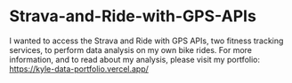 # Strava-and-Ride-with-GPS-APIs

I wanted to access the Strava and Ride with GPS APIs, two fitness tracking services, to perform data analysis on my own bike rides. For more information, 
and to read about my analysis, please visit my portfolio: https://kyle-data-portfolio.vercel.app/
